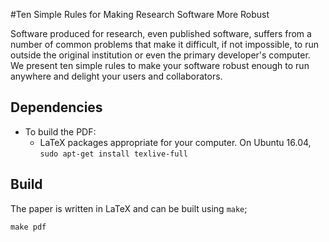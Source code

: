 #Ten Simple Rules for Making Research Software More Robust

Software produced for research, even published software, suffers from a number of common problems that make it difficult, if not impossible, to run outside the original institution or even the primary developer's computer. We present ten simple rules to make your software robust enough to run anywhere and delight your users and collaborators.

## Dependencies

* To build the PDF:
  * LaTeX packages appropriate for your computer. On Ubuntu 16.04, `sudo apt-get install texlive-full`

## Build

The paper is written in LaTeX and can be built using `make`;

    make pdf


